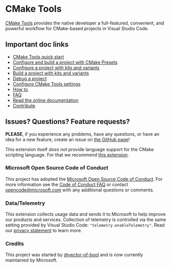 # CMake Tools

[CMake Tools](https://marketplace.visualstudio.com/items?itemName=ms-vscode.cmake-tools) provides the native developer a full-featured, convenient, and powerful workflow for CMake-based projects in Visual Studio Code.

## Important doc links

- [CMake Tools quick start](https://code.visualstudio.com/docs/cpp/CMake-linux)
- [Configure and build a project with CMake Presets](https://github.com/microsoft/vscode-cmake-tools/blob/HEAD/docs/cmake-presets.md)
- [Configure a project with kits and variants](https://github.com/microsoft/vscode-cmake-tools/blob/HEAD/docs/how-to.md#configure-a-project)
- [Build a project with kits and variants](https://github.com/microsoft/vscode-cmake-tools/blob/HEAD/docs/how-to.md#build-a-project)
- [Debug a project](https://github.com/microsoft/vscode-cmake-tools/blob/HEAD/docs/how-to.md#debug-a-project)
- [Configure CMake Tools settings](https://github.com/microsoft/vscode-cmake-tools/blob/HEAD/docs/cmake-settings.md)
- [How to](https://github.com/microsoft/vscode-cmake-tools/blob/HEAD/docs/how-to.md)
- [FAQ](https://github.com/microsoft/vscode-cmake-tools/blob/HEAD/docs/faq.md)
- [Read the online documentation](https://github.com/microsoft/vscode-cmake-tools/blob/HEAD/docs/README.md)
- [Contribute](https://github.com/microsoft/vscode-cmake-tools/blob/HEAD/CONTRIBUTING.md)

## Issues? Questions? Feature requests?

**PLEASE**, if you experience any problems, have any questions, or have an idea
for a new feature, create an issue on [the GitHub page](https://github.com/microsoft/vscode-cmake-tools)!

This extension itself *does not* provide language support for the CMake
scripting language. For that we recommend [this extension](https://marketplace.visualstudio.com/items?itemName=twxs.cmake).

### Microsoft Open Source Code of Conduct

This project has adopted the [Microsoft Open Source Code of Conduct](https://opensource.microsoft.com/codeofconduct/). For more information see the [Code of Conduct FAQ](https://opensource.microsoft.com/codeofconduct/faq/) or contact opencode@microsoft.com with any additional questions or comments.

### Data/Telemetry

This extension collects usage data and sends it to Microsoft to help improve our products and services. Collection of telemetry is controlled via the same setting provided by Visual Studio Code: `"telemetry.enableTelemetry"`. Read our [privacy statement](https://privacy.microsoft.com/en-us/privacystatement) to learn more.

### Credits

This project was started by [@vector-of-bool](https://github.com/vector-of-bool) and is now currently maintained by Microsoft.
